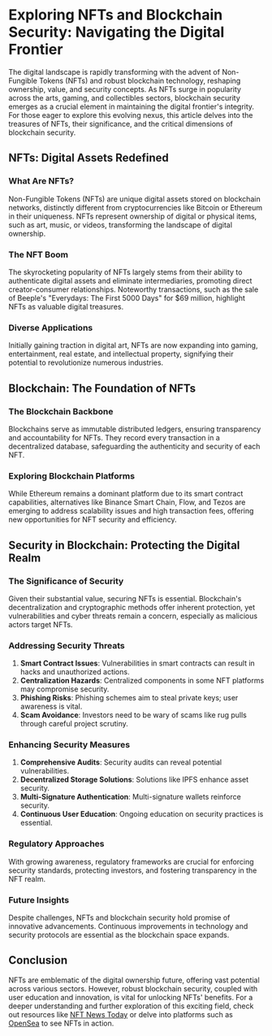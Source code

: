 # Exploring NFTs and Blockchain Security: Navigating the Digital Frontier

The digital landscape is rapidly transforming with the advent of Non-Fungible Tokens (NFTs) and robust blockchain technology, reshaping ownership, value, and security concepts. As NFTs surge in popularity across the arts, gaming, and collectibles sectors, blockchain security emerges as a crucial element in maintaining the digital frontier's integrity. For those eager to explore this evolving nexus, this article delves into the treasures of NFTs, their significance, and the critical dimensions of blockchain security.

## NFTs: Digital Assets Redefined

### What Are NFTs?

Non-Fungible Tokens (NFTs) are unique digital assets stored on blockchain networks, distinctly different from cryptocurrencies like Bitcoin or Ethereum in their uniqueness. NFTs represent ownership of digital or physical items, such as art, music, or videos, transforming the landscape of digital ownership.

### The NFT Boom

The skyrocketing popularity of NFTs largely stems from their ability to authenticate digital assets and eliminate intermediaries, promoting direct creator-consumer relationships. Noteworthy transactions, such as the sale of Beeple's "Everydays: The First 5000 Days" for $69 million, highlight NFTs as valuable digital treasures.

### Diverse Applications

Initially gaining traction in digital art, NFTs are now expanding into gaming, entertainment, real estate, and intellectual property, signifying their potential to revolutionize numerous industries.

## Blockchain: The Foundation of NFTs

### The Blockchain Backbone

Blockchains serve as immutable distributed ledgers, ensuring transparency and accountability for NFTs. They record every transaction in a decentralized database, safeguarding the authenticity and security of each NFT.

### Exploring Blockchain Platforms

While Ethereum remains a dominant platform due to its smart contract capabilities, alternatives like Binance Smart Chain, Flow, and Tezos are emerging to address scalability issues and high transaction fees, offering new opportunities for NFT security and efficiency.

## Security in Blockchain: Protecting the Digital Realm

### The Significance of Security

Given their substantial value, securing NFTs is essential. Blockchain's decentralization and cryptographic methods offer inherent protection, yet vulnerabilities and cyber threats remain a concern, especially as malicious actors target NFTs.

### Addressing Security Threats

1. **Smart Contract Issues**: Vulnerabilities in smart contracts can result in hacks and unauthorized actions.
2. **Centralization Hazards**: Centralized components in some NFT platforms may compromise security.
3. **Phishing Risks**: Phishing schemes aim to steal private keys; user awareness is vital.
4. **Scam Avoidance**: Investors need to be wary of scams like rug pulls through careful project scrutiny.

### Enhancing Security Measures

1. **Comprehensive Audits**: Security audits can reveal potential vulnerabilities.
2. **Decentralized Storage Solutions**: Solutions like IPFS enhance asset security.
3. **Multi-Signature Authentication**: Multi-signature wallets reinforce security.
4. **Continuous User Education**: Ongoing education on security practices is essential.

### Regulatory Approaches

With growing awareness, regulatory frameworks are crucial for enforcing security standards, protecting investors, and fostering transparency in the NFT realm.

### Future Insights

Despite challenges, NFTs and blockchain security hold promise of innovative advancements. Continuous improvements in technology and security protocols are essential as the blockchain space expands.

## Conclusion

NFTs are emblematic of the digital ownership future, offering vast potential across various sectors. However, robust blockchain security, coupled with user education and innovation, is vital for unlocking NFTs' benefits. For a deeper understanding and further exploration of this exciting field, check out resources like [NFT News Today](https://nftnewstoday.com/) or delve into platforms such as [OpenSea](https://opensea.io/) to see NFTs in action.